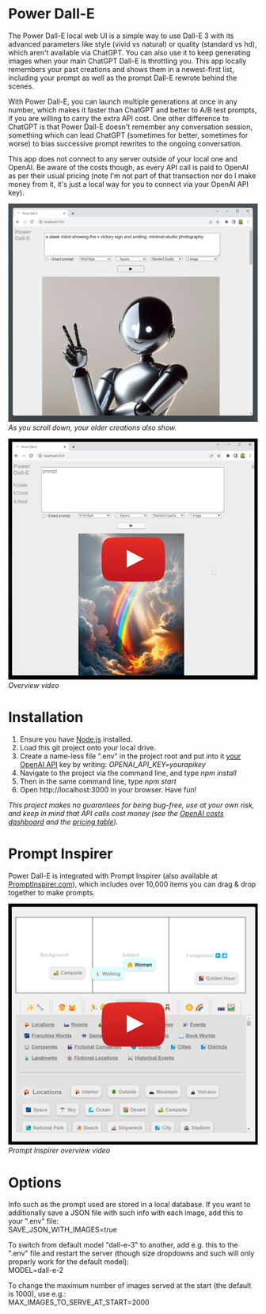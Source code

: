 # Power Dall-E
The Power Dall-E local web UI is a simple way to use Dall-E 3 with its advanced parameters like style (vivid vs natural) or quality (standard vs hd), which aren't available via ChatGPT. You can also use it to keep generating images when your main ChatGPT Dall-E is throttling you. This app locally remembers your past creations and shows them in a newest-first list, including your prompt as well as the prompt Dall-E rewrote behind the scenes.

With Power Dall-E, you can launch multiple generations at once in any number, which makes it faster than ChatGPT and better to A/B test prompts, if you are willing to carry the extra API cost. One other difference to ChatGPT is that Power Dall-E doesn't remember any conversation session, something which can lead ChatGPT (sometimes for better, sometimes for worse) to bias successive prompt rewrites to the ongoing conversation.

This app does not connect to any server outside of your local one and OpenAI. Be aware of the costs though, as every API call is paid to OpenAI as per their usual pricing (note I'm not part of that transaction nor do I make money from it, it's just a local way for you to connect via your OpenAI API key).

![Screenshot](docs/screenshot.png)  
_As you scroll down, your older creations also show._

[![Video](docs/thumb.png)](https://www.youtube.com/watch?v=2afhxu7XD5Q)  
_Overview video_

# Installation

1. Ensure you have [Node.js](https://nodejs.org) installed.
2. Load this git project onto your local drive.
3. Create a name-less file ".env" in the project root and put into it [your OpenAI API](https://platform.openai.com/api-keys) key by writing: _OPENAI_API_KEY=yourapikey_
4. Navigate to the project via the command line, and type *npm install*
5. Then in the same command line, type *npm start*
6. Open http://localhost:3000 in your browser. Have fun!

_This project makes no guarantees for being bug-free, use at your own risk, and keep in mind that API calls cost money (see the [OpenAI costs dashboard](https://platform.openai.com/usage) and the [pricing table](https://openai.com/pricing))._

# Prompt Inspirer

Power Dall-E is integrated with Prompt Inspirer (also available at [PromptInspirer.com](https://promptinspirer.com/)), which includes over 10,000 items you can drag & drop together to make prompts.

[![Video](docs/thumb-inspirer.png)](https://www.youtube.com/watch?v=g2T3LDPkV-0)  
_Prompt Inspirer overview video_

# Options

Info such as the prompt used are stored in a local database. If you want to additionally save a JSON file with such info with each image, add this to your ".env" file:  
SAVE_JSON_WITH_IMAGES=true

To switch from default model "dall-e-3" to another, add e.g. this to the ".env" file and restart the server (though size dropdowns and such will only properly work for the default model):  
MODEL=dall-e-2

To change the maximum number of images served at the start (the default is 1000), use e.g.:  
MAX_IMAGES_TO_SERVE_AT_START=2000

